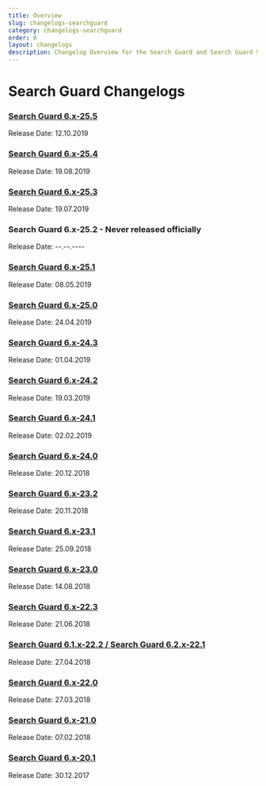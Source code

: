 ```yaml
---
title: Overview
slug: changelogs-searchguard
category: changelogs-searchguard
order: 0
layout: changelogs
description: Changelog Overview for the Search Guard and Search Guard SSL
---
```


<!---
Copryight 2019 floragunn GmbH
-->

# Search Guard Changelogs

### [Search Guard 6.x-25.5](changelog_searchguard_6_x_25_5.md)

Release Date: 12.10.2019

### [Search Guard 6.x-25.4](changelog_searchguard_6_x_25_4.md)

Release Date: 19.08.2019

### [Search Guard 6.x-25.3](changelog_searchguard_6_x_25_3.md)

Release Date: 19.07.2019

### Search Guard 6.x-25.2 - Never released officially

Release Date: --.--.----

### [Search Guard 6.x-25.1](changelog_searchguard_6_x_25_1.md)

Release Date: 08.05.2019

### [Search Guard 6.x-25.0](changelog_searchguard_6_x_25_0.md)

Release Date: 24.04.2019

### [Search Guard 6.x-24.3](changelog_searchguard_6_x_24_3.md)

Release Date: 01.04.2019

### [Search Guard 6.x-24.2](changelog_searchguard_6_x_24_2.md)

Release Date: 19.03.2019

### [Search Guard 6.x-24.1](changelog_searchguard_6_x_24_1.md)

Release Date: 02.02.2019

### [Search Guard 6.x-24.0](changelog_searchguard_6_x_24_0.md)

Release Date: 20.12.2018

### [Search Guard 6.x-23.2](changelog_searchguard_6_x_23_2.md)

Release Date: 20.11.2018

### [Search Guard 6.x-23.1](changelog_searchguard_6_x_23_1.md)

Release Date: 25.09.2018


### [Search Guard 6.x-23.0](changelog_searchguard_6_x_23_0.md)

Release Date: 14.08.2018


### [Search Guard 6.x-22.3](changelog_searchguard_6_x_22_3.md)

Release Date: 21.06.2018

### [Search Guard 6.1.x-22.2 / Search Guard 6.2.x-22.1](changelog_searchguard_6_x_22_1_2.md)

Release Date: 27.04.2018

### [Search Guard 6.x-22.0](changelog_searchguard_6_x_22_0.md)

Release Date: 27.03.2018

### [Search Guard 6.x-21.0](changelog_searchguard_6_x_21_0.md)

Release Date: 07.02.2018

### [Search Guard 6.x-20.1](changelog_searchguard_6_x_20_1.md)

Release Date: 30.12.2017

